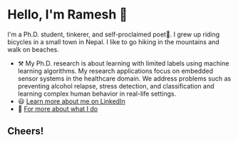 # Hello, I'm Ramesh :wave:

I'm a Ph.D. student, tinkerer, and self-proclaimed poet🤞. I grew up riding bicycles in a small town in Nepal. I like to go hiking in the mountains and walk on beaches. 

- ⚒️ My Ph.D. research is about learning with limited labels using machine learning algorithms. My research applications focus on embedded sensor systems in the healthcare domain. We address problems such as preventing alcohol relapse, stress detection, and classification and learning complex human behavior in real-life settings. 
- :smiley: [Learn more about me on LinkedIn](https://www.linkedin.com/in/rameshkrsah/)
- :blue_book: [For more about what I do](https://rameshkrsah.github.io/)

## Cheers!
